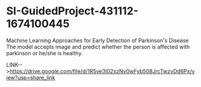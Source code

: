 # SI-GuidedProject-431112-1674100445
Machine Learning Approaches for Early Detection of Parkinson's Disease
The model accepts image and predict whether the person is affected with parkinson or he/she is healthy.

LINK-->https://drive.google.com/file/d/1R5ve3I02xzNv0wFyb508JrcTwzvDd6Px/view?usp=share_link
